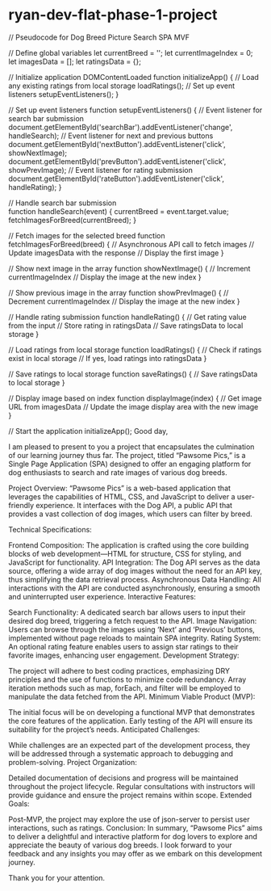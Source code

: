 # ryan-dev-flat-phase-1-project
// Pseudocode for Dog Breed Picture Search SPA MVF

// Define global variables
let currentBreed = '';
let currentImageIndex = 0;
let imagesData = [];
let ratingsData = {};

// Initialize application
DOMContentLoaded 
function initializeApp() {
  // Load any existing ratings from local storage
  loadRatings();
  // Set up event listeners
  setupEventListeners();
}

// Set up event listeners
function setupEventListeners() {
  // Event listener for search bar submission
  document.getElementById('searchBar').addEventListener('change', handleSearch);
  // Event listener for next and previous buttons
  document.getElementById('nextButton').addEventListener('click', showNextImage);
  document.getElementById('prevButton').addEventListener('click', showPrevImage);
  // Event listener for rating submission
  document.getElementById('rateButton').addEventListener('click', handleRating);
}

// Handle search bar submission  
function handleSearch(event) {
  currentBreed = event.target.value;
  fetchImagesForBreed(currentBreed);
}

// Fetch images for the selected breed
function fetchImagesForBreed(breed) {
  // Asynchronous API call to fetch images
  // Update imagesData with the response
  // Display the first image
}

// Show next image in the array
function showNextImage() {
  // Increment currentImageIndex
  // Display the image at the new index
}

// Show previous image in the array
function showPrevImage() {
  // Decrement currentImageIndex
  // Display the image at the new index
}

// Handle rating submission
function handleRating() {
  // Get rating value from the input
  // Store rating in ratingsData
  // Save ratingsData to local storage
}

// Load ratings from local storage
function loadRatings() {
  // Check if ratings exist in local storage
  // If yes, load ratings into ratingsData
}

// Save ratings to local storage
function saveRatings() {
  // Save ratingsData to local storage
}

// Display image based on index
function displayImage(index) {
  // Get image URL from imagesData
  // Update the image display area with the new image
}

// Start the application
initializeApp();
Good day,

I am pleased to present to you a project that encapsulates the culmination of our learning journey thus far. The project, titled “Pawsome Pics,” is a Single Page Application (SPA) designed to offer an engaging platform for dog enthusiasts to search and rate images of various dog breeds.

Project Overview: “Pawsome Pics” is a web-based application that leverages the capabilities of HTML, CSS, and JavaScript to deliver a user-friendly experience. It interfaces with the Dog API, a public API that provides a vast collection of dog images, which users can filter by breed.

Technical Specifications:

Frontend Composition: The application is crafted using the core building blocks of web development—HTML for structure, CSS for styling, and JavaScript for functionality.
API Integration: The Dog API serves as the data source, offering a wide array of dog images without the need for an API key, thus simplifying the data retrieval process.
Asynchronous Data Handling: All interactions with the API are conducted asynchronously, ensuring a smooth and uninterrupted user experience.
Interactive Features:

Search Functionality: A dedicated search bar allows users to input their desired dog breed, triggering a fetch request to the API.
Image Navigation: Users can browse through the images using ‘Next’ and ‘Previous’ buttons, implemented without page reloads to maintain SPA integrity.
Rating System: An optional rating feature enables users to assign star ratings to their favorite images, enhancing user engagement.
Development Strategy:

The project will adhere to best coding practices, emphasizing DRY principles and the use of functions to minimize code redundancy.
Array iteration methods such as map, forEach, and filter will be employed to manipulate the data fetched from the API.
Minimum Viable Product (MVP):

The initial focus will be on developing a functional MVP that demonstrates the core features of the application.
Early testing of the API will ensure its suitability for the project’s needs.
Anticipated Challenges:

While challenges are an expected part of the development process, they will be addressed through a systematic approach to debugging and problem-solving.
Project Organization:

Detailed documentation of decisions and progress will be maintained throughout the project lifecycle.
Regular consultations with instructors will provide guidance and ensure the project remains within scope.
Extended Goals:

Post-MVP, the project may explore the use of json-server to persist user interactions, such as ratings.
Conclusion: In summary, “Pawsome Pics” aims to deliver a delightful and interactive platform for dog lovers to explore and appreciate the beauty of various dog breeds. I look forward to your feedback and any insights you may offer as we embark on this development journey.

Thank you for your attention.